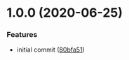 # 1.0.0 (2020-06-25)


### Features

* initial commit ([80bfa51](https://github.com/Thomvaill/whispr-cicd-test/commit/80bfa5131dfb797aacef4a1d23ceba8070c1ee94))
